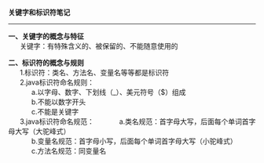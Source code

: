 **关键字和标识符笔记**  


----------


**一、关键字的概念与特征**  
&nbsp;&nbsp;&nbsp;&nbsp;&nbsp;&nbsp;关键字：有特殊含义的、被保留的、不能随意使用的  

**二、标识符的概念与规则**  
&nbsp;&nbsp;&nbsp;&nbsp;&nbsp;&nbsp;1.标识符：类名、方法名、变量名等等都是标识符  
&nbsp;&nbsp;&nbsp;&nbsp;&nbsp;&nbsp;2.java标识符命名规则：  
&nbsp;&nbsp;&nbsp;&nbsp;&nbsp;&nbsp;&nbsp;&nbsp;&nbsp;&nbsp;&nbsp;&nbsp;a.以字母、数字、下划线（_）、美元符号（$）组成  
&nbsp;&nbsp;&nbsp;&nbsp;&nbsp;&nbsp;&nbsp;&nbsp;&nbsp;&nbsp;&nbsp;&nbsp;b.不能以数字开头  
&nbsp;&nbsp;&nbsp;&nbsp;&nbsp;&nbsp;&nbsp;&nbsp;&nbsp;&nbsp;&nbsp;&nbsp;c.不能是关键字  
&nbsp;&nbsp;&nbsp;&nbsp;&nbsp;&nbsp;3.java标识符命名规范：
&nbsp;&nbsp;&nbsp;&nbsp;&nbsp;&nbsp;&nbsp;&nbsp;&nbsp;&nbsp;&nbsp;&nbsp;a.类名规范：首字母大写，后面每个单词首字母大写（大驼峰式）  
&nbsp;&nbsp;&nbsp;&nbsp;&nbsp;&nbsp;&nbsp;&nbsp;&nbsp;&nbsp;&nbsp;&nbsp;b.变量名规范：首字母小写，后面每个单词首字母大写（小驼峰式）  
&nbsp;&nbsp;&nbsp;&nbsp;&nbsp;&nbsp;&nbsp;&nbsp;&nbsp;&nbsp;&nbsp;&nbsp;c.方法名规范：同变量名  

    


